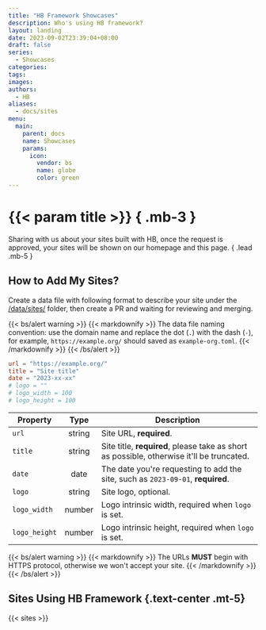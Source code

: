 ```yaml
---
title: "HB Framework Showcases"
description: Who's using HB framework?
layout: landing
date: 2023-09-02T23:39:04+08:00
draft: false
series:
  - Showcases
categories:
tags:
images:
authors:
  - HB
aliases:
  - docs/sites
menu:
  main:
    parent: docs
    name: Showcases
    params:
      icon:
        vendor: bs
        name: globe
        color: green
---
```


# {{< param title >}} { .mb-3 }

Sharing with us about your sites built with HB, once the request is approved, your sites will be shown on our homepage and this page.
{ .lead .mb-5 }

## How to Add My Sites?

Create a data file with following format to describe your site under the [/data/sites/](https://github.com/hbstack/site/blob/main/data/sites/) folder, then create a PR and waiting for reviewing and merging.

{{< bs/alert warning >}}
{{< markdownify >}}
The data file naming convention: use the domain name and replace the dot (`.`) with the dash (`-`), for example, `https://example.org/` should saved as `example-org.toml`.
{{< /markdownify >}}
{{< /bs/alert >}}

```toml
url = "https://example.org/"
title = "Site title"
date = "2023-xx-xx"
# logo = ""
# logo_width = 100
# logo_height = 100
```

| Property | Type | Description |
| -------- | :--: | ----------- |
| `url` | string | Site URL, **required**. |
| `title` | string | Site title, **required**, please take as short as possible, otherwise it'll be truncated. |
| `date` | date | The date you're requesting to add the site, such as `2023-09-01`, **required**. |
| `logo` | string | Site logo, optional. |
| `logo_width` | number | Logo intrinsic width, required when `logo` is set. |
| `logo_height` | number | Logo intrinsic height, required when `logo` is set. |

{{< bs/alert warning >}}
{{< markdownify >}}
The URLs **MUST** begin with HTTPS protocol, otherwise we won't accept your site.
{{< /markdownify >}}
{{< /bs/alert >}}

## Sites Using HB Framework {.text-center .mt-5}

{{< sites >}}
